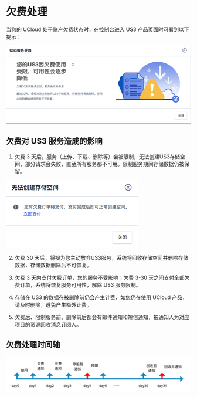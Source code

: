 

# 欠费处理

当您的 UCloud 处于账户欠费状态时，在控制台进入 US3 产品页面时可看到以下提示：

![](/images/欠费通知截图.png)

## 欠费对 US3 服务造成的影响

1. 欠费 3 天后，服务（上传、下载、删除等）会被限制，无法创建US3存储空间，部分请求会失败，直至所有服务都不可用。限制服务期间存储数据仍被保留。

![](/images/ufile欠费限购.png)

2. 欠费 30 天后，将视为您主动放弃US3服务，系统将回收存储空间并删除存储数据，存储数据删除后不可恢复。

3. 欠费 3 天内支付欠费订单，您的服务不受影响；欠费 3-30 天之间支付全部欠费订单，系统将恢复服务可用性，解除 US3 服务限制。

4. 存储在 US3 的数据在被删除前仍会产生计费，如您仍在使用 UCloud 产品，请及时删除，避免产生额外计费。

5. 欠费后、限制服务前、删除前后都会有邮件通知和短信通知，被通知人为对应项目的资源回收消息订阅人。

## 欠费处理时间轴  

![](/images/欠费通知时间轴.png)
